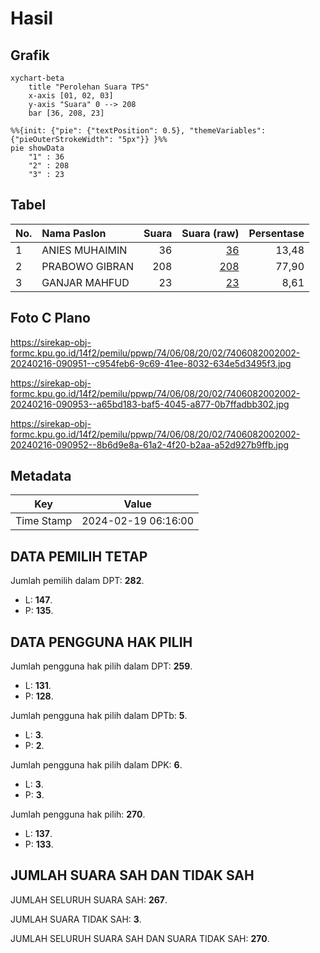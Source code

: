 # Hasil

## Grafik

```mermaid
xychart-beta
    title "Perolehan Suara TPS"
    x-axis [01, 02, 03]
    y-axis "Suara" 0 --> 208
    bar [36, 208, 23]
```

```mermaid
%%{init: {"pie": {"textPosition": 0.5}, "themeVariables": {"pieOuterStrokeWidth": "5px"}} }%%
pie showData
    "1" : 36
    "2" : 208
    "3" : 23
```

## Tabel

| No. | Nama Paslon    | Suara | Suara (raw) | Persentase |
|:--- |:-------------- | -----:| -----------:| ----------:|
| 1   | ANIES MUHAIMIN | 36    | [36][p-1]   | 13,48      |
| 2   | PRABOWO GIBRAN | 208   | [208][p-2]  | 77,90      |
| 3   | GANJAR MAHFUD  | 23    | [23][p-3]   | 8,61       |


[p-1]: https://github.com/gigit-pemilu/pemilu-2024-74-sulawesi-tenggara/blob/main/pilpres/hitung-suara/sub/74-sulawesi-tenggara/sub/06-bombana/sub/08-mata-oleo/sub/2002-liano/sub/002-tps/sub/paslon-1.txt
[p-2]: https://github.com/gigit-pemilu/pemilu-2024-74-sulawesi-tenggara/blob/main/pilpres/hitung-suara/sub/74-sulawesi-tenggara/sub/06-bombana/sub/08-mata-oleo/sub/2002-liano/sub/002-tps/sub/paslon-2.txt
[p-3]: https://github.com/gigit-pemilu/pemilu-2024-74-sulawesi-tenggara/blob/main/pilpres/hitung-suara/sub/74-sulawesi-tenggara/sub/06-bombana/sub/08-mata-oleo/sub/2002-liano/sub/002-tps/sub/paslon-3.txt

## Foto C Plano

https://sirekap-obj-formc.kpu.go.id/14f2/pemilu/ppwp/74/06/08/20/02/7406082002002-20240216-090951--c954feb6-9c69-41ee-8032-634e5d3495f3.jpg

https://sirekap-obj-formc.kpu.go.id/14f2/pemilu/ppwp/74/06/08/20/02/7406082002002-20240216-090953--a65bd183-baf5-4045-a877-0b7ffadbb302.jpg

https://sirekap-obj-formc.kpu.go.id/14f2/pemilu/ppwp/74/06/08/20/02/7406082002002-20240216-090952--8b6d9e8a-61a2-4f20-b2aa-a52d927b9ffb.jpg


## Metadata

| Key        | Value               |
| ---------- | ------------------- |
| Time Stamp | 2024-02-19 06:16:00 |


## DATA PEMILIH TETAP

Jumlah pemilih dalam DPT: **282**.
 * L: **147**.
 * P: **135**.

## DATA PENGGUNA HAK PILIH

Jumlah pengguna hak pilih dalam DPT: **259**.
 * L: **131**.
 * P: **128**.

Jumlah pengguna hak pilih dalam DPTb: **5**.
 * L: **3**.
 * P: **2**.

Jumlah pengguna hak pilih dalam DPK: **6**.
 * L: **3**.
 * P: **3**.

Jumlah pengguna hak pilih: **270**.
 * L: **137**.
 * P: **133**.

## JUMLAH SUARA SAH DAN TIDAK SAH

JUMLAH SELURUH SUARA SAH: **267**.

JUMLAH SUARA TIDAK SAH: **3**.

JUMLAH SELURUH SUARA SAH DAN SUARA TIDAK SAH: **270**.


